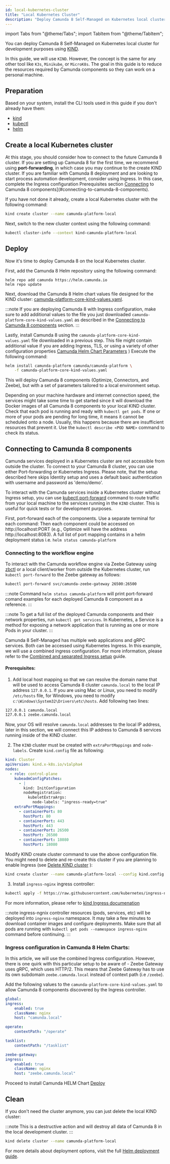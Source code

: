 ```yaml
---
id: local-kubernetes-cluster
title: "Local Kubernetes Cluster"
description: "Deploy Camunda 8 Self-Managed on Kubernetes local cluster for development purposes using KIND."
---
```


import Tabs from "@theme/Tabs";
import TabItem from "@theme/TabItem";

You can deploy Camunda 8 Self-Managed on Kubernetes local cluster for development purposes using [KIND](https://kind.sigs.k8s.io/).

In this guide, we will use `KIND`. However, the concept is the same for any other tool like `K3s`, `Minikube`, or `MicroK8s`. The goal in this guide is to reduce the resources required by Camunda components so they can work on a personal machine.

## Preparation

Based on your system, install the CLI tools used in this guide if you don't already have them:

- [kind](https://kind.sigs.k8s.io/docs/user/quick-start)
- [kubectl](https://kubernetes.io/docs/tasks/tools/#kubectl)
- [helm](https://helm.sh/docs/intro/install/)

## Create a local Kubernetes cluster

At this stage, you should consider how to connect to the future Camunda 8 cluster. If you are setting up Camunda 8 for the first time, we recommend using **port-forwarding**, in which case you may continue to the create KIND cluster.
If you are familiar with Camunda 8 deployment and are looking to start process automation development, consider using Ingress. In this case, complete the Ingress configuration Prerequisites section [Connecting](#connecting-to-camunda-8-components) to Camunda 8 components](#connecting-to-camunda-8-components).

If you have not done it already, create a local Kubernetes cluster with the following command:

```sh
kind create cluster --name camunda-platform-local
```

Next, switch to the new cluster context using the following command:

```sh
kubectl cluster-info --context kind-camunda-platform-local
```

## Deploy

Now it's time to deploy Camunda 8 on the local Kubernetes cluster.

First, add the Camunda 8 Helm repository using the following command:

```
helm repo add camunda https://helm.camunda.io
helm repo update
```

Next, download the Camunda 8 Helm chart values file designed for the KIND cluster: [camunda-platform-core-kind-values.yaml](https://github.com/camunda/camunda-platform-helm/blob/main/kind/camunda-platform-core-kind-values.yaml).

:::note
If you are deploying Camunda 8 with Ingress configuration, make sure to add additional values to the file you just downloaded `camunda-platform-core-kind-values.yaml` as described in the [Connecting to Camunda 8 components](#connecting-to-camunda-8-components) section.
:::

Lastly, install Camunda 8 using the `camunda-platform-core-kind-values.yaml` file downloaded in a previous step. This file might contain additional value if you are adding Ingress, TLS, or using a variety of other configuration properties [Camunda Helm Chart Parameters](https://artifacthub.io/packages/helm/camunda/camunda-platform#parameters) )
Execute the following command:

```sh
helm install camunda-platform camunda/camunda-platform \
    -f camunda-platform-core-kind-values.yaml
```

This will deploy Camunda 8 components (Optimize, Connectors, and Zeebe), but with a set of parameters tailored to a local environment setup.

Depending on your machine hardware and internet connection speed, the services might take some time to get started since it will download the Docker images of all Camunda 8 components to your local KIND cluster.
Check that each pod is running and ready with `kubectl get pods`. If one or more of your pods are pending for long time, it means it cannot be scheduled onto a node. Usually, this happens because there are insufficient resources that prevent it. Use the `kubectl describe <POD NAME>` command to check its status.

## Connecting to Camunda 8 components

Camunda services deployed in a Kubernetes cluster are not accessible from outside the cluster. To connect to your Camunda 8 cluster, you can use either Port-forwarding or Kubernetes Ingress.
Please note, that the setup described here skips Identity setup and uses a default basic authentication with username and password as 'demo/demo'.

<Tabs groupId="c8-connectivity">
  <TabItem value="port-forward" label="Port-Forwarding">

To interact with the Camunda services inside a Kubernetes cluster without Ingress setup, you can use [kubectl port-forward](https://kubernetes.io/docs/reference/kubectl/generated/kubectl_port-forward/) command to route traffic from your local machine to the services running in the `KIND` cluster. This is useful for quick tests or for development purposes.

First, port-forward each of the components. Use a separate terminal for each command:
Then each component could be accessed on http://localhost:PORT (e.g., Optimize will have the address http://localhost:8083). A full list of port mapping contains in a helm deployment status i.e. `helm status camunda-platform`

### Connecting to the workflow engine

To interact with the Camunda workflow engine via Zeebe Gateway using [zbctl](https://docs.camunda.io/docs/apis-tools/cli-client/) or a local client/worker from outside the Kubernetes cluster, run `kubectl port-forward` to the Zeebe gateway as follows:

```sh
kubectl port-forward svc/camunda-zeebe-gateway 26500:26500
```

:::note
Command `helm status camunda-platform` will print port-forward comand examples for each deployed Camunda 8 component as a reference.
:::

:::note
To get a full list of the deployed Camunda components and their network properties, run `kubectl get services`. In Kubernetes, a Service is a method for exposing a network application that is running as one or more Pods in your cluster.
:::

  </TabItem>

  <TabItem value="Ingress" label="Ingress Configuration">
  
Camunda 8 Self-Managed has multiple web applications and gRPC services. Both can be accessed using Kubernetes Ingress.
In this example, we will use a combined ingress configuration. For more information, please refer to the [Combined and separated Ingress setup](https://docs.camunda.io/docs/self-managed/platform-deployment/helm-kubernetes/guides/ingress-setup/) guide.

#### Prerequisites:

1. Add local host mapping so that we can resolve the domain name that will be used to access Camunda 8 cluster `camunda.local` to the local IP address `127.0.0.1`.
   If you are using Mac or Linux, you need to modify `/etc/hosts` file, for Windows, you need to modify `c:\Windows\System32\Drivers\etc\hosts`. Add following two lines:

```sh
127.0.0.1 camunda.local
127.0.0.1 zeebe.camunda.local
```

Now, your OS will resolve `camunda.local` addresses to the local IP address, later in this section, we will connect this IP address to Camunda 8 services running inside of the KIND cluster.

2. The `KIND` cluster must be created with `extraPortMappings` and `node-labels`. Create `kind.config` file as following:

```yaml
kind: Cluster
apiVersion: kind.x-k8s.io/v1alpha4
nodes:
  - role: control-plane
    kubeadmConfigPatches:
      - |
        kind: InitConfiguration
        nodeRegistration:
          kubeletExtraArgs:
            node-labels: "ingress-ready=true"
    extraPortMappings:
      - containerPort: 80
        hostPort: 80
      - containerPort: 443
        hostPort: 443
      - containerPort: 26500
        hostPort: 26500
      - containerPort: 18080
        hostPort: 18080
```

Modify KIND create cluster command to use the above configuration file. You might need to delete and re-create this cluster if you are planning to enable Ingress (see [Delete KIND cluster](#clean) ):

```sh
kind create cluster --name camunda-platform-local --config kind.config
```

3. Install `ingress-nginx` ingress controller:

```sh
kubectl apply -f https://raw.githubusercontent.com/kubernetes/ingress-nginx/main/deploy/static/provider/kind/deploy.yaml
```

For more information, please refer to [kind Ingress documenation](https://kind.sigs.k8s.io/docs/user/ingress/#ingress-nginx)

:::note
ingress-ngnix controller resources (pods, services, etc) will be deployed into `ingress-nginx` namespace. It may take a few minutes to download container images and configure deployments.
Make sure that all pods are running with `kubectl get pods --namespace ingress-nginx` command before continuing.
:::

### Ingress configuration in Camunda 8 Helm Charts:

In this article, we will use the combined Ingress configuration. However, there is one quirk with this particular setup to be aware of - Zeebe Gateway uses gRPC, which uses HTTP/2. This means that Zeebe Gateway has to use its own subdomain `zeebe.camunda.local` instead of context path (i.e `/zeebe`).

Add the following values to the `camunda-platform-core-kind-values.yaml` to allow Camunda 8 components discovered by the Ingress controller.

```yaml
global:
ingress:
    enabled: true
    className: nginx
    host: "camunda.local"

operate:
    contextPath: "/operate"

tasklist:
    contextPath: "/tasklist"

zeebe-gateway:
ingress:
    enabled: true
    className: nginx
    host: "zeebe.camunda.local"
```

Proceed to install Camunda HELM Chart [Deploy](#deploy)

  </TabItem>
</Tabs>

## Clean

If you don't need the cluster anymore, you can just delete the local KIND cluster:

:::note
This is a destructive action and will destroy all data of Camunda 8 in the local development cluster.
:::

```sh
kind delete cluster --name camunda-platform-local
```

For more details about deployment options, visit the full [Helm deployment guide](../deploy.md).
